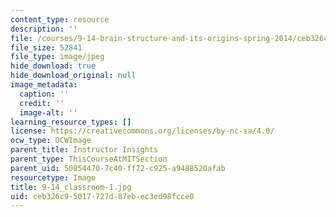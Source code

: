 ```yaml
---
content_type: resource
description: ''
file: /courses/9-14-brain-structure-and-its-origins-spring-2014/ceb326c95017727d87ebec3ed98fcce0_9-14_classroom-1.jpg
file_size: 52841
file_type: image/jpeg
hide_download: true
hide_download_original: null
image_metadata:
  caption: ''
  credit: ''
  image-alt: ''
learning_resource_types: []
license: https://creativecommons.org/licenses/by-nc-sa/4.0/
ocw_type: OCWImage
parent_title: Instructor Insights
parent_type: ThisCourseAtMITSection
parent_uid: 50854470-7c40-ff72-c925-a9488520afab
resourcetype: Image
title: 9-14_classroom-1.jpg
uid: ceb326c9-5017-727d-87eb-ec3ed98fcce0
---
```

